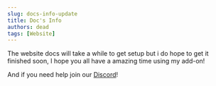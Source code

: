 ```yaml
---
slug: docs-info-update
title: Doc's Info
authors: dead
tags: [Website]
---
```


The website docs will take a while to get setup but i do hope to get it finished soon, I hope you all have a amazing time using my add-on! 

And if you need help join our [Discord](https://discord.gg/ud6jxE2mTy)!